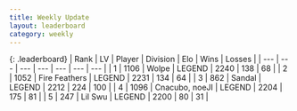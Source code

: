 ```yaml
---
title: Weekly Update
layout: leaderboard
category: weekly
---
```


{: .leaderboard}
| Rank | LV | Player | Division | Elo | Wins | Losses |
| --- | --- | --- | --- | --- | --- | --- |
| <span data-change="61">1</span> | 1106 | <span title="ID: 204953">Wolpe</span> | LEGEND | <span data-change="247">2240</span> | <span data-change="79">138</span> | <span data-change="22">68</span> |
| <span data-change="7">2</span> | 1052 | <span title="ID: 357425">Fire Feathers</span> | LEGEND | <span data-change="171">2231</span> | <span data-change="84">134</span> | <span data-change="31">64</span> |
| <span data-change="0">3</span> | 862 | <span title="ID: 315148">Sandal</span> | LEGEND | <span data-change="87">2212</span> | <span data-change="95">224</span> | <span data-change="36">100</span> |
| <span data-change="1">4</span> | 1096 | <span title="ID: 203132">Cnacubo, noeJI</span> | LEGEND | <span data-change="108">2204</span> | <span data-change="84">175</span> | <span data-change="39">81</span> |
| <span data-change="28">5</span> | 247 | <span title="ID: 468342">Lil Swu</span> | LEGEND | <span data-change="190">2200</span> | <span data-change="48">80</span> | <span data-change="19">31</span> |